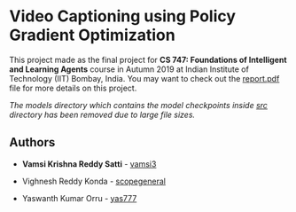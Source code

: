 # Video Captioning using Policy Gradient Optimization

This project made as the final project for **CS 747: Foundations of Intelligent and Learning Agents** course in Autumn 2019 at Indian Institute of Technology (IIT) Bombay, India. You may want to check out the [report.pdf](docs/report.pdf) file for more details on this project. 

*The models directory which contains the model checkpoints inside [src](src) directory has been removed due to large file sizes.*

## Authors

- **Vamsi Krishna Reddy Satti** - [vamsi3](https://github.com/vamsi3)

- Vighnesh Reddy Konda - [scopegeneral](https://github.com/scopegeneral)
- Yaswanth Kumar Orru - [yas777](https://github.com/yas777)

